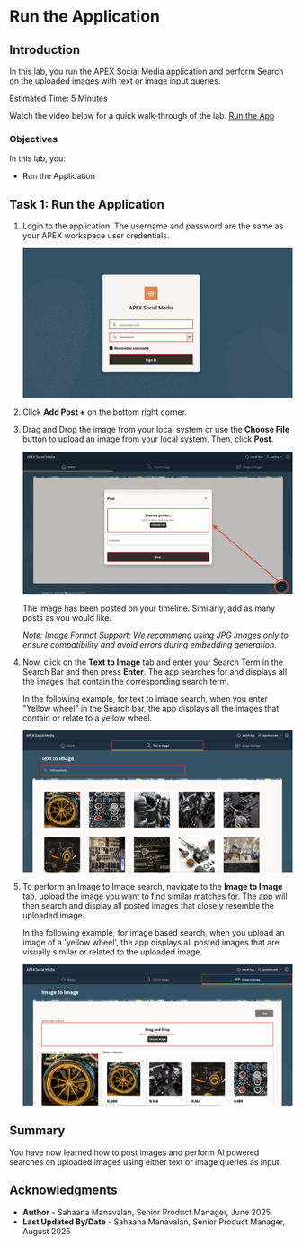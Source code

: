 # Run the Application

## Introduction

In this lab, you run the APEX Social Media application and perform Search on the uploaded images with text or image input queries.

Estimated Time: 5 Minutes

Watch the video below for a quick walk-through of the lab.
[Run the App](videohub:1_utzfuc9n)

### Objectives

In this lab, you:

- Run the Application

## Task 1: Run the Application

1. Login to the application. The username and password are the same as your APEX workspace user credentials.

    ![Click Timeline](images/social-media-login.png " ")

2. Click **Add Post +** on the bottom right corner.

3. Drag and Drop the image from your local system or use the **Choose File** button to upload an image from your local system. Then, click **Post**.

    ![Click Timeline](images/add-post.png " ")

    The image has been posted on your timeline. Similarly, add as many posts as you would like.

    *Note: Image Format Support: We recommend using JPG images only to ensure compatibility and avoid errors during embedding generation.*

4. Now, click on the **Text to Image** tab and enter your Search Term in the Search Bar and then press **Enter**. The app searches for and displays all the images that contain the corresponding search term.

    In the following example, for text to image search, when you enter "Yellow wheel" in the Search bar, the app displays all the images that contain or relate to a yellow wheel.

    ![Text to Image Search](images/img-class.png " ")

5. To perform an Image to Image search, navigate to the  **Image to Image** tab, upload the image you want to find similar matches for. The app will then search and display all posted images that closely resemble the uploaded image.

    In the following example, for image based search, when you upload an image of a 'yellow wheel', the app displays all posted images that are visually similar or related to the uploaded image.

    ![Image to Image Search](images/image-detect.png " ")

## Summary

You have now learned how to post images and perform AI powered searches on uploaded images using either text or image queries as input.

## Acknowledgments

- **Author** - Sahaana Manavalan, Senior Product Manager, June 2025
- **Last Updated By/Date** - Sahaana Manavalan, Senior Product Manager, August 2025
